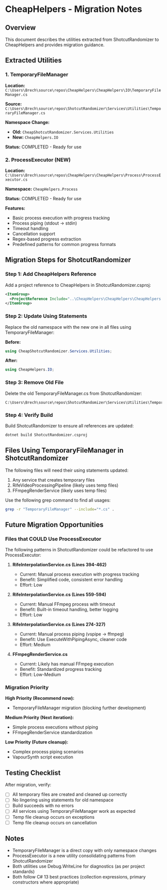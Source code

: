 # CheapHelpers - Migration Notes

## Overview

This document describes the utilities extracted from ShotcutRandomizer to CheapHelpers and provides migration guidance.

## Extracted Utilities

### 1. TemporaryFileManager

**Location:** `C:\Users\Brech\source\repos\CheapHelpers\CheapHelpers\IO\TemporaryFileManager.cs`

**Source:** `C:\Users\Brech\source\repos\ShotcutRandomizer\Services\Utilities\TemporaryFileManager.cs`

**Namespace Change:**
- **Old:** `CheapShotcutRandomizer.Services.Utilities`
- **New:** `CheapHelpers.IO`

**Status:** COMPLETED - Ready for use

### 2. ProcessExecutor (NEW)

**Location:** `C:\Users\Brech\source\repos\CheapHelpers\CheapHelpers\Process\ProcessExecutor.cs`

**Namespace:** `CheapHelpers.Process`

**Status:** COMPLETED - Ready for use

**Features:**
- Basic process execution with progress tracking
- Process piping (stdout -> stdin)
- Timeout handling
- Cancellation support
- Regex-based progress extraction
- Predefined patterns for common progress formats

## Migration Steps for ShotcutRandomizer

### Step 1: Add CheapHelpers Reference

Add a project reference to CheapHelpers in ShotcutRandomizer.csproj:

```xml
<ItemGroup>
  <ProjectReference Include="..\CheapHelpers\CheapHelpers\CheapHelpers.csproj" />
</ItemGroup>
```

### Step 2: Update Using Statements

Replace the old namespace with the new one in all files using TemporaryFileManager:

**Before:**
```csharp
using CheapShotcutRandomizer.Services.Utilities;
```

**After:**
```csharp
using CheapHelpers.IO;
```

### Step 3: Remove Old File

Delete the old TemporaryFileManager.cs from ShotcutRandomizer:

```
C:\Users\Brech\source\repos\ShotcutRandomizer\Services\Utilities\TemporaryFileManager.cs
```

### Step 4: Verify Build

Build ShotcutRandomizer to ensure all references are updated:

```bash
dotnet build ShotcutRandomizer.csproj
```

## Files Using TemporaryFileManager in ShotcutRandomizer

The following files will need their using statements updated:

1. Any service that creates temporary files
2. RifeVideoProcessingPipeline (likely uses temp files)
3. FFmpegRenderService (likely uses temp files)

Use the following grep command to find all usages:

```bash
grep -r "TemporaryFileManager" --include="*.cs" .
```

## Future Migration Opportunities

### Files that COULD Use ProcessExecutor

The following patterns in ShotcutRandomizer could be refactored to use ProcessExecutor:

1. **RifeInterpolationService.cs (Lines 394-462)**
   - Current: Manual process execution with progress tracking
   - Benefit: Simplified code, consistent error handling
   - Effort: Low

2. **RifeInterpolationService.cs (Lines 559-594)**
   - Current: Manual FFmpeg process with timeout
   - Benefit: Built-in timeout handling, better logging
   - Effort: Low

3. **RifeInterpolationService.cs (Lines 274-327)**
   - Current: Manual process piping (vspipe -> ffmpeg)
   - Benefit: Use ExecuteWithPipingAsync, cleaner code
   - Effort: Medium

4. **FFmpegRenderService.cs**
   - Current: Likely has manual FFmpeg execution
   - Benefit: Standardized progress tracking
   - Effort: Low-Medium

### Migration Priority

**High Priority (Recommend now):**
- TemporaryFileManager migration (blocking further development)

**Medium Priority (Next iteration):**
- Simple process executions without piping
- FFmpegRenderService standardization

**Low Priority (Future cleanup):**
- Complex process piping scenarios
- VapourSynth script execution

## Testing Checklist

After migration, verify:

- [ ] All temporary files are created and cleaned up correctly
- [ ] No lingering using statements for old namespace
- [ ] Build succeeds with no errors
- [ ] All services using TemporaryFileManager work as expected
- [ ] Temp file cleanup occurs on exceptions
- [ ] Temp file cleanup occurs on cancellation

## Notes

- TemporaryFileManager is a direct copy with only namespace changes
- ProcessExecutor is a new utility consolidating patterns from ShotcutRandomizer
- Both utilities use Debug.WriteLine for diagnostics (as per project standards)
- Both follow C# 13 best practices (collection expressions, primary constructors where appropriate)
